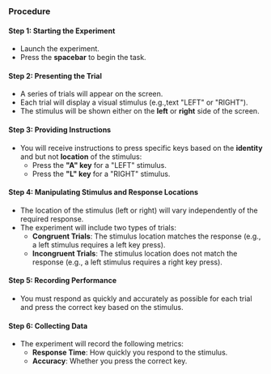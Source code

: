 ### Procedure  

#### Step 1: Starting the Experiment  
- Launch the experiment.  
- Press the **spacebar** to begin the task.  

#### Step 2: Presenting the Trial  
- A series of trials will appear on the screen.  
- Each trial will display a visual stimulus (e.g.,text "LEFT" or "RIGHT").  
- The stimulus will be shown either on the **left** or **right** side of the screen.  

#### Step 3: Providing Instructions  
- You will receive instructions to press specific keys based on the **identity** and but not **location** of the stimulus:  
  - Press the **"A" key** for a "LEFT" stimulus.  
  - Press the **"L" key** for a "RIGHT" stimulus.  

#### Step 4: Manipulating Stimulus and Response Locations  
- The location of the stimulus (left or right) will vary independently of the required response.  
- The experiment will include two types of trials:  
  - **Congruent Trials**: The stimulus location matches the response (e.g., a left stimulus requires a left key press).  
  - **Incongruent Trials**: The stimulus location does not match the response (e.g., a left stimulus requires a right key press).  

#### Step 5: Recording Performance  
- You must respond as quickly and accurately as possible for each trial and press the correct key based on the stimulus.  

#### Step 6: Collecting Data  
- The experiment will record the following metrics:  
  - **Response Time**: How quickly you respond to the stimulus.  
  - **Accuracy**: Whether you press the correct key.  
